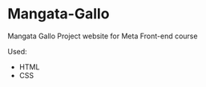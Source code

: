 # Mangata-Gallo
Mangata Gallo Project website for Meta Front-end course

Used: 
<ul>
      <li>HTML
      <li>CSS
</ul>
